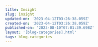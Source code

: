 ```yaml
---
title: Insight
slug: insight
updated-on: '2023-04-12T03:26:38.059Z'
created-on: '2023-04-12T03:26:38.059Z'
published-on: '2023-08-10T07:01:39.698Z'
layout: '[blog-categories].html'
tags: blog-categories
---
```




